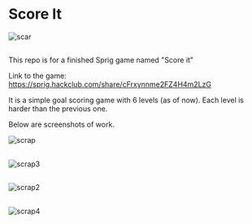 # Score It

![scar](https://github.com/user-attachments/assets/169822c9-6268-4ed0-b634-dc4dc62cf77e)

## 

This repo is for a finished Sprig game named "Score it"

Link to the game: https://sprig.hackclub.com/share/cFrxynnme2FZ4H4m2LzG


It is a simple goal scoring game with 6 levels (as of now). Each level is harder than the previous one.

Below are screenshots of work.


![scrap](https://github.com/user-attachments/assets/c06178f3-2a86-406f-a7c4-0e582b24bab3) 
## 
![scrap3](https://github.com/user-attachments/assets/a39d958d-7f23-4e34-b5df-9b2e6f8fd324)
## 
![scrap2](https://github.com/user-attachments/assets/aa11f3e6-9885-426b-b825-9c9b865d67b2)
## 
![scrap4](https://github.com/user-attachments/assets/6299799f-7ae1-4aeb-8fc5-99fc5c7b399e)
